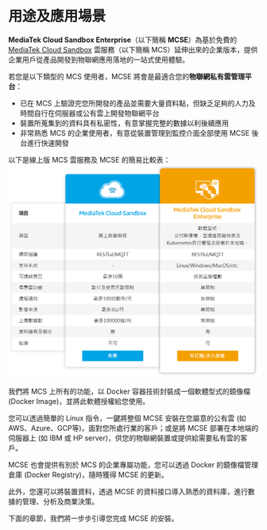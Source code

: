 # 用途及應用場景

**MediaTek Cloud Sandbox Enterprise**（以下簡稱 **MCSE**）為基於免費的 [MediaTek Cloud Sandbox](https://mcs.mediatek.com) 雲服務（以下簡稱 MCS）延伸出來的企業版本，提供企業用戶從產品開發到物聯網應用落地的一站式使用體驗。

若您是以下類型的 MCS 使用者，MCSE 將會是最適合您的**物聯網私有雲管理平台**：

* 已在 MCS 上驗證完您所開發的產品並需要大量資料點，但缺乏足夠的人力及時間自行在伺服器或公有雲上開發物聯網平台
* 裝置所蒐集到的資料具有私密性，有意掌握完整的數據以利後續應用
* 非常熟悉 MCS 的企業使用者，有意從裝置管理到監控介面全部使用 MCSE 後台進行快速開發

以下是線上版 MCS 雲服務及 MCSE 的簡易比較表：
![](./images/MCS_MCSE.png)


我們將 MCS 上所有的功能，以 Docker 容器技術封裝成一個軟體型式的鏡像檔 (Docker Image)，並將此軟體授權給您使用。

您可以透過簡單的 Linux 指令，一鍵將整個 MCSE 安裝在您屬意的公有雲 (如AWS、Azure、GCP等)，面對您所處行業的客戶；或是將 MCSE 部署在本地端的伺服器上 (如 IBM 或 HP server)，供您的物聯網裝置或提供給需要私有雲的客戶。

MCSE 也會提供有別於 MCS 的企業專屬功能，您可以透過 Docker 的鏡像檔管理倉庫 (Docker Registry)，隨時獲得 MCSE 的更新。

此外，您還可以將裝置資料，透過 MCSE 的資料接口導入熟悉的資料庫，進行數據的管理、分析及商業決策。

下面的章節，我們將一步步引導您完成 MCSE 的安裝。